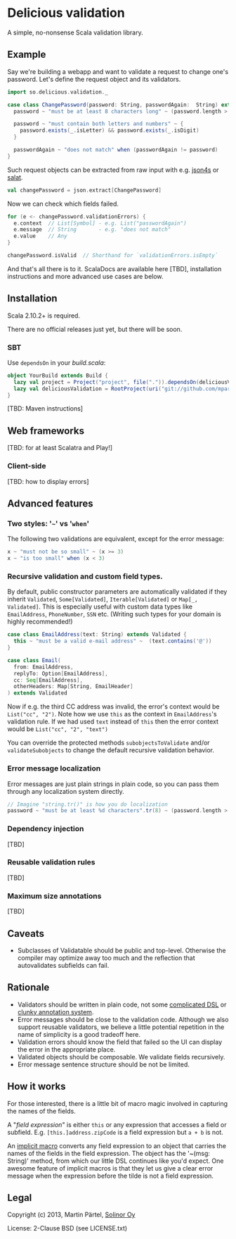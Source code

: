 # Delicious validation

A simple, no-nonsense Scala validation library.

## Example

Say we're building a webapp and want to validate a request to change one's password. Let's define the request object and its validators.

```scala
import so.delicious.validation._

case class ChangePassword(password: String, passwordAgain:  String) extends Validated {
  password ~ "must be at least 8 characters long" ~ (password.length > 8)

  password ~ "must contain both letters and numbers" ~ {
    password.exists(_.isLetter) && password.exists(_.isDigit)
  }

  passwordAgain ~ "does not match" when (passwordAgain != password)
}
```

Such request objects can be extracted from raw input with e.g. [json4s](https://github.com/json4s/json4s) or [salat](https://github.com/novus/salat).

```scala
val changePassword = json.extract[ChangePassword]
```

Now we can check which fields failed.

```scala
for (e <- changePassword.validationErrors) {
  e.context  // List[Symbol] - e.g. List("passwordAgain")
  e.message  // String       - e.g. "does not match"
  e.value    // Any
}

changePassword.isValid  // Shorthand for `validationErrors.isEmpty`
```

And that's all there is to it. ScalaDocs are available here [TBD], installation instructions and more advanced use cases are below.


## Installation

Scala 2.10.2+ is required.

There are no official releases just yet, but there will be soon.

### SBT

Use `dependsOn` in your _build.scala_:

```scala
object YourBuild extends Build {
  lazy val project = Project("project", file(".")).dependsOn(deliciousValidation)
  lazy val deliciousValidation = RootProject(uri("git://github.com/mpartel/delicious-validation"))
}
```

[TBD: Maven instructions]


## Web frameworks

[TBD: for at least Scalatra and Play!]

### Client-side

[TBD: how to display errors]


## Advanced features

### Two styles: '`~`' vs '`when`'

The following two validations are equivalent, except for the error message:

```scala
x ~ "must not be so small" ~ (x >= 3)
x ~ "is too small" when (x < 3)
```

### Recursive validation and custom field types.

By default, public constructor parameters are automatically validated if they inherit `Validated`, `Some[Validated]`, `Iterable[Validated]` or `Map[_, Validated]`. This is especially useful with custom data types like `EmailAddress`, `PhoneNumber`, `SSN` etc. (Writing such types for your domain is highly recommended!)

```scala
case class EmailAddress(text: String) extends Validated {
  this ~ "must be a valid e-mail address" ~  (text.contains('@'))
}

case class Email(
  from: EmailAddress,
  replyTo: Option[EmailAddress],
  cc: Seq[EmailAddress],
  otherHeaders: Map[String, EmailHeader]
) extends Validated
```

Now if e.g. the third CC address was invalid, the error's context would be `List("cc", "2")`. Note how we use `this` as the context in `EmailAddress`'s validation rule. If we had used `text` instead of `this` then the error context would be `List("cc", "2", "text")`

You can override the protected methods `subobjectsToValidate` and/or `validateSubobjects` to change the default recursive validation behavior.

### Error message localization

Error messages are just plain strings in plain code, so you can pass them through any localization system directly.

```scala
// Imagine "string.tr()" is how you do localization
password ~ "must be at least %d characters".tr(8) ~ (password.length > 8)
```

### Dependency injection

[TBD]

### Reusable validation rules

[TBD]

### Maximum size annotations

[TBD]


## Caveats

- Subclasses of Validatable should be public and top-level. Otherwise the compiler may optimize away too much and the reflection that autovalidates subfields can fail.


## Rationale

- Validators should be written in plain code, not some [complicated DSL](http://eed3si9n.com/learning-scalaz/Validation.html) or [clunky annotation system](http://symfony.com/doc/current/book/validation.html).
- Error messages should be close to the validation code. Although we also support reusable validators, we believe a little potential repetition in the name of simplicity is a good tradeoff here.
- Validation errors should know the field that failed so the UI can display the error in the appropriate place.
- Validated objects should be composable. We validate fields recursively.
- Error message sentence structure should be not be limited.


## How it works

For those interested, there is a little bit of macro magic involved in capturing the names of the fields.

A "*field expression*" is either `this` or any expression that accesses a field or subfield. E.g. `[this.]address.zipCode` is a field expression but `a + b` is not.

An [implicit macro](http://docs.scala-lang.org/overviews/macros/implicits.html) converts any field expression to an object that carries the names of the fields in the field expression. The object has the '~(msg: String)' method, from which our little DSL continues like you'd expect. One awesome feature of implicit macros is that they let us give a clear error message when the expression before the tilde is not a field expression.


## Legal

Copyright (c) 2013, Martin Pärtel, [Solinor Oy](http://www.solinor.fi/)

License: 2-Clause BSD (see LICENSE.txt)

